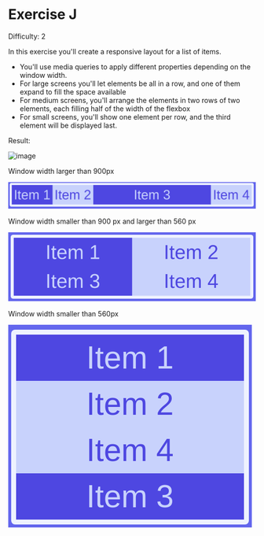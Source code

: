 # Exercise J

Difficulty: 2

In this exercise you'll create a responsive layout for a list of items.

- You'll use media queries to apply different properties depending on the window width.
- For large screens you'll let elements be all in a row, and one of them expand to fill the space available
- For medium screens, you'll arrange the elements in two rows of two elements, each filling half of the width of the flexbox
- For small screens, you'll show one element per row, and the third element will be displayed last.

Result:

![image](../../assets/j.gif)

Window width larger than 900px

![image](../../assets/j-1.png)

Window width smaller than 900 px and larger than 560 px

![image](../../assets/j-2.png)

Window width smaller than 560px

![image](../../assets/j-3.png)

